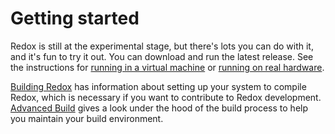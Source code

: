 # Getting started

Redox is still at the experimental stage, but there's lots you can do with it, and it's fun to try it out. You can download and run the latest release. See the instructions for [running in a virtual machine](ch02-02-running-vm.html) or [running on real hardware](ch02-03-real-hardware.html).

[Building Redox](./ch02-05-building-redox.html) has information about setting up your system to compile Redox, which is necessary if you want to contribute to Redox development. [Advanced Build](./ch02-06-advanced-build.html) gives a look under the hood of the build process to help you maintain your build environment.
